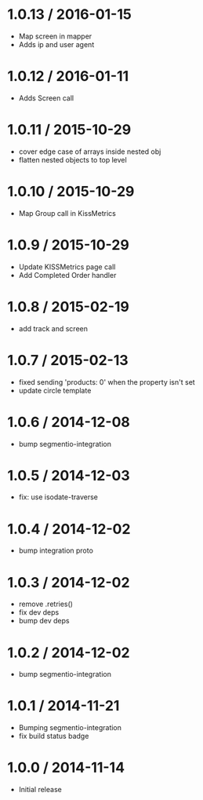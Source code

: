 
1.0.13 / 2016-01-15
===================

  * Map screen in mapper
  * Adds ip and user agent

1.0.12 / 2016-01-11
===================

  * Adds Screen call

1.0.11 / 2015-10-29
===================

  * cover edge case of arrays inside nested obj
  * flatten nested objects to top level

1.0.10 / 2015-10-29
===================

  * Map Group call in KissMetrics

1.0.9 / 2015-10-29
==================

  * Update KISSMetrics page call
  * Add Completed Order handler

1.0.8 / 2015-02-19
==================

  * add track and screen

1.0.7 / 2015-02-13
==================

 * fixed sending 'products: 0' when the property isn't set
 * update circle template

1.0.6 / 2014-12-08
==================

 * bump segmentio-integration

1.0.5 / 2014-12-03
==================

  * fix: use isodate-traverse

1.0.4 / 2014-12-02
==================

 * bump integration proto

1.0.3 / 2014-12-02
==================

 * remove .retries()
 * fix dev deps
 * bump dev deps

1.0.2 / 2014-12-02
==================

 * bump segmentio-integration

1.0.1 / 2014-11-21
==================

 * Bumping segmentio-integration
 * fix build status badge

1.0.0 / 2014-11-14
==================

  * Initial release
